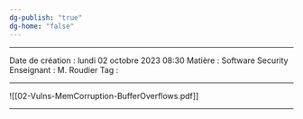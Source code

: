 ```yaml
---
dg-publish: "true"
dg-home: "false"
---
```

 ---

 Date de création : lundi 02 octobre 2023 08:30
 Matière : Software Security
 Enseignant : M. Roudier
 Tag :

---

![[02-Vulns-MemCorruption-BufferOverflows.pdf]]

---
